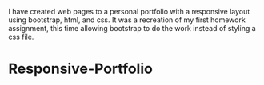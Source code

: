 I have created web pages to a personal portfolio with a responsive layout using bootstrap, html, and css. It was a recreation of my first homework assignment, this time allowing bootstrap to do the work instead of styling a css file.
# Responsive-Portfolio